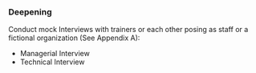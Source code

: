 ### Deepening

Conduct mock Interviews with trainers or each other posing as staff or a fictional organization (See Appendix A): 

 * Managerial Interview
 * Technical Interview

